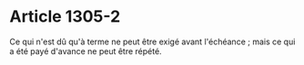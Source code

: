 # Article 1305-2

Ce qui n'est dû qu'à terme ne peut être exigé avant l'échéance ; mais ce qui a été payé d'avance ne peut être répété.

